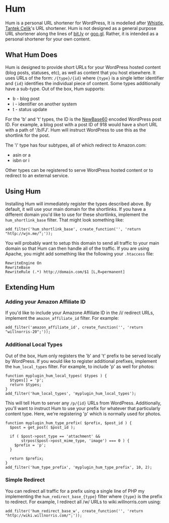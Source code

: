 # Hum

Hum is a personal URL shortener for WordPress,  It is modelled after
[Whistle][], [Tantek Celik][]'s URL shortener.  Hum is not designed as a general
purpose URL shortener along the lines of [bit.ly][] or [goo.gl][].  Rather, it
is intended as a personal shortener for your own content.

[Whistle]: http://ttk.me/w/Whistle
[Tantek Celik]: http://tantek.com/
[bit.ly]: http://bit.ly/
[goo.gl]: http://goo.gl/


## What Hum Does

Hum is designed to provide short URLs for your WordPress hosted content (blog
posts, statuses, etc), as well as content that you host elsewhere.  It uses URLs
of the form: `/{type}/{id}` where `{type}` is a single letter identifier and
`{id}` identifies the individual piece of content.  Some types additionally have
a sub-type.  Out of the box, Hum supports:

 - b - blog post
 - i - identifier on another system
 - t - status update

For the 'b' and 't' types, the ID is the [NewBase60][] encoded WordPress post
ID.  For example, a blog post with a post ID of 918 would have a short URL with
a path of '/b/FJ'.  Hum will instruct WordPress to use this as the shortlink for
the post.

The 'i' type has four subtypes, all of which redirect to Amazon.com:

 - asin or a
 - isbn or i

Other types can be registered to serve WordPress hosted content or to redirect
to an external service.

[NewBase60]: http://ttk.me/w/NewBase60


## Using Hum

Installing Hum will immediately register the types described above.  By
default, it will use your main domain for the shortlinks.  If you have a
different domain you'd like to use for these shortlinks, implement the 
`hum_shortlink_base` filter.  That might look something like:

    add_filter('hum_shortlink_base', create_function('', 'return "http://wjn.me/";'));

You will probably want to setup this domain to send all traffic to your main
domain so that Hum can then handle all of the traffic.  If you are using
Apache, you might add something like the following your `.htaccess` file:

    RewriteEngine On
    RewriteBase
    RewriteRule (.*) http://domain.com/$1 [L,R=permanent]


## Extending Hum

### Adding your Amazon Affiliate ID

If you'd like to include your Amazone Affiliate ID in the /i/ redirect URLs, 
implement the `amazon_affiliate_id` filter.  For example:

    add_filter('amazon_affiliate_id', create_function('', 'return "willnorris-20";'));


### Additional Local Types

Out of the box, Hum only registers the 'b' and 't' prefix to be served locally
by WordPress.  If you would like to register additional prefixes, implement the
`hum_local_types` filter.  For example, to include 'p' as well for photos:

    function myplugin_hum_local_types( $types ) {
      $types[] = 'p';
      return $types;
    }
    add_filter('hum_local_types', 'myplugin_hum_local_types');

This will tell Hum to server any `/p/{id}` URLs from WordPress.  Additionally,
you'll want to instruct Hum to use your prefix for whatever that particularly
content type.  Here, we're registering 'p' which is normally used for photos.

    function myplugin_hum_type_prefix( $prefix, $post_id ) {
      $post = get_post( $post_id );

      if ( $post->post_type == 'attachment' &&
           strpos($post->post_mime_type, 'image') === 0 ) {
        $prefix = 'p';
      }

      return $prefix;
    }
    add_filter('hum_type_prefix', 'myplugin_hum_type_prefix', 10, 2);


### Simple Redirect

You can redirect all traffic for a prefix using a single line of PHP my
implementing the `hum_redirect_base_{type}` filter where `{type}` is the prefix
to redirect.  For example, I redirect all /w/ URLs to wiki.willnorris.com
using:

    add_filter('hum_redirect_base_w', create_function('', 'return "http://wiki.willnorris.com/";'));



